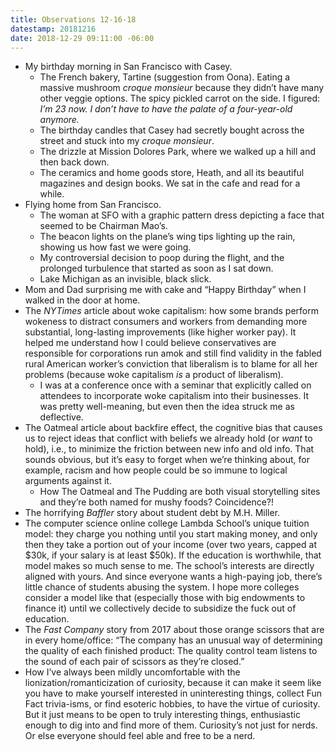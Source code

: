 ```yaml
---
title: Observations 12-16-18
datestamp: 20181216
date: 2018-12-29 09:11:00 -06:00
---
```


- My birthday morning in San Francisco with Casey.
	- The French bakery, Tartine (suggestion from Oona). Eating a massive mushroom *croque monsieur* because they didn’t have many other veggie options. The spicy pickled carrot on the side. I figured: *I’m 23 now. I don’t have to have the palate of a four-year-old anymore.*
	- The birthday candles that Casey had secretly bought across the street and stuck into my *croque monsieur*.
	- The drizzle at Mission Dolores Park, where we walked up a hill and then back down.
	- The ceramics and home goods store, Heath, and all its beautiful magazines and design books. We sat in the cafe and read for a while.
- Flying home from San Francisco.
	- The woman at SFO with a graphic pattern dress depicting a face that seemed to be Chairman Mao’s.
	- The beacon lights on the plane’s wing tips lighting up the rain, showing us how fast we were going.
	- My controversial decision to poop during the flight, and the prolonged turbulence that started as soon as I sat down.
	- Lake Michigan as an invisible, black slick.
- Mom and Dad surprising me with cake and “Happy Birthday” when I walked in the door at home.
- The *NYTimes* article about woke capitalism: how some brands perform wokeness to distract consumers and workers from demanding more substantial, long-lasting improvements (like higher worker pay). It helped me understand how I could believe conservatives are responsible for corporations run amok and still find validity in the fabled rural American worker’s conviction that liberalism is to blame for all her problems (because woke capitalism *is* a product of liberalism).
	- I was at a conference once with a seminar that explicitly called on attendees to incorporate woke capitalism into their businesses. It was pretty well-meaning, but even then the idea struck me as deflective.
- The Oatmeal article about backfire effect, the cognitive bias that causes us to reject ideas that conflict with beliefs we already hold (or *want* to hold), i.e., to minimize the friction between new info and old info. That sounds obvious, but it’s easy to forget when we’re thinking about, for example, racism and how people could be so immune to logical arguments against it.
	- How The Oatmeal and The Pudding are both visual storytelling sites and they’re both named for mushy foods? Coincidence?!
- The horrifying *Baffler* story about student debt by M.H. Miller.
- The computer science online college Lambda School’s unique tuition model: they charge you nothing until you start making money, and only then they take a portion out of your income (over two years, capped at $30k, if your salary is at least $50k). If the education is worthwhile, that model makes so much sense to me. The school’s interests are directly aligned with yours. And since everyone wants a high-paying job, there’s little chance of students abusing the system. I hope more colleges consider a model like that (especially those with big endowments to finance it) until we collectively decide to subsidize the fuck out of education.
- The *Fast Company* story from 2017 about those orange scissors that are in every home/office: “The company has an unusual way of determining the quality of each finished product: The quality control team listens to the sound of each pair of scissors as they’re closed.”
- How I’ve always been mildly uncomfortable with the lionization/romanticization of curiosity, because it can make it seem like you have to make yourself interested in uninteresting things, collect Fun Fact trivia-isms, or find esoteric hobbies, to have the virtue of curiosity. But it just means to be open to truly interesting things, enthusiastic enough to dig into and find more of them. Curiosity’s not just for nerds. Or else everyone should feel able and free to be a nerd.
